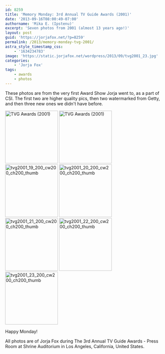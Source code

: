 ```yaml
---
id: 8259
title: 'Memory Monday: 3rd Annual TV Guide Awards (2001)'
date: '2013-09-16T08:00:49-07:00'
authorname: 'Mika E. (Ipstenu)'
excerpt: 'Seven photos from 2001 (almost 13 years ago!)'
layout: post
guid: 'https://jorjafox.net/?p=8259'
permalink: /2013/memory-monday-tvg-2001/
astra_style_timestamp_css:
    - '1634234783'
image: 'https://static.jorjafox.net/wordpress/2013/09/tvg2001_23.jpg'
categories:
    - 'Jorja Fox'
tags:
    - awards
    - photos
---
```


These photos are from the very first Award Show Jorja went to, as a part of CSI. The first two are higher quality pics, then two watermarked from Getty, and then three new ones we didn't have before.

<a href="https://jorjafox.net/gallery/awards/pub/200102-tvg/tvg2001_01.jpg"><img class="alignnone size-full wp-image-8260" alt="TVG Awards (2001)" src="//static.jorjafox.net/wordpress/2013/09/tvg2001_01_200_cw200_ch200_thumb.jpg" width="170" height="170" /></a> <a href="https://jorjafox.net/gallery/awards/pub/200102-tvg/tvg2001_02.jpg"><img class="alignnone size-full wp-image-8261" alt="TVG Awards (2001)" src="//static.jorjafox.net/wordpress/2013/09/tvg2001_02_200_cw200_ch200_thumb.jpg" width="170" height="170" /></a> <a href="https://jorjafox.net/gallery/awards/pub/200102-tvg/tvg2001_19.jpg"><img class="alignnone size-full wp-image-8262" alt="tvg2001_19_200_cw200_ch200_thumb" src="//static.jorjafox.net/wordpress/2013/09/tvg2001_19_200_cw200_ch200_thumb.jpg" width="170" height="170" /></a> <a href="https://jorjafox.net/gallery/awards/pub/200102-tvg/tvg2001_20.jpg"><img class="alignnone size-full wp-image-8263" alt="tvg2001_20_200_cw200_ch200_thumb" src="//static.jorjafox.net/wordpress/2013/09/tvg2001_20_200_cw200_ch200_thumb.jpg" width="170" height="170" /></a> <a href="https://jorjafox.net/gallery/awards/pub/200102-tvg/tvg2001_21.jpg"><img class="alignnone size-full wp-image-8264" alt="tvg2001_21_200_cw200_ch200_thumb" src="//static.jorjafox.net/wordpress/2013/09/tvg2001_21_200_cw200_ch200_thumb.jpg" width="170" height="170" /></a> <a href="https://jorjafox.net/gallery/awards/pub/200102-tvg/tvg2001_22.jpg"><img class="alignnone size-full wp-image-8265" alt="tvg2001_22_200_cw200_ch200_thumb" src="//static.jorjafox.net/wordpress/2013/09/tvg2001_22_200_cw200_ch200_thumb.jpg" width="170" height="170" /></a> <a href="https://jorjafox.net/gallery/awards/pub/200102-tvg/tvg2001_22.jpg"><img class="alignnone size-full wp-image-8266" alt="tvg2001_23_200_cw200_ch200_thumb" src="//static.jorjafox.net/wordpress/2013/09/tvg2001_23_200_cw200_ch200_thumb.jpg" width="170" height="170" /></a>

Happy Monday!

All photos are of Jorja Fox during The 3rd Annual TV Guide Awards - Press Room at Shrine Auditorium in Los Angeles, California, United States.
